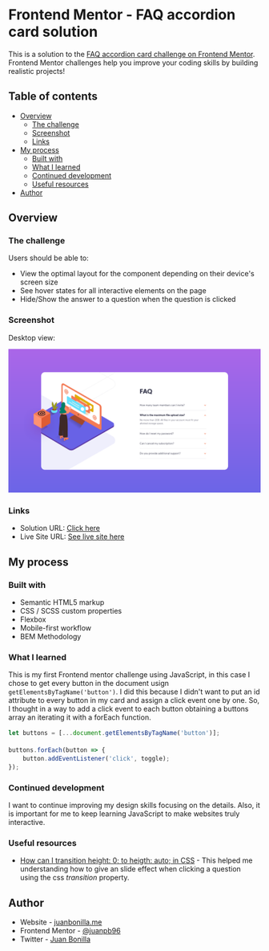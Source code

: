 # Frontend Mentor - FAQ accordion card solution

This is a solution to the [FAQ accordion card challenge on Frontend Mentor](https://www.frontendmentor.io/challenges/faq-accordion-card-XlyjD0Oam). Frontend Mentor challenges help you improve your coding skills by building realistic projects!

## Table of contents

- [Overview](#overview)
  - [The challenge](#the-challenge)
  - [Screenshot](#screenshot)
  - [Links](#links)
- [My process](#my-process)
  - [Built with](#built-with)
  - [What I learned](#what-i-learned)
  - [Continued development](#continued-development)
  - [Useful resources](#useful-resources)
- [Author](#author)

## Overview

### The challenge

Users should be able to:

- View the optimal layout for the component depending on their device's screen size
- See hover states for all interactive elements on the page
- Hide/Show the answer to a question when the question is clicked

### Screenshot

Desktop view:

![Solution preview](./design/Screenshot_Accordion-card-preview.png)

### Links

- Solution URL: [Click here](https://www.frontendmentor.io/solutions/html-5-scss-bem-and-flexbox-4yrA_iFW0)
- Live Site URL: [See live site here](https://juanbonilla.me/FEM_faq-accordion-card/)

## My process

### Built with

- Semantic HTML5 markup
- CSS / SCSS custom properties
- Flexbox
- Mobile-first workflow
- BEM Methodology

### What I learned

This is my first Frontend mentor challenge using JavaScript, in this case I chose to get every button in the document usign ```getElementsByTagName('button')```. I did this because I didn't want to put an id attribute to every button in my card and assign a click event one by one. So, I thought in a way to add a click event to each button obtaining a buttons array an iterating it with a forEach function.

```js
let buttons = [...document.getElementsByTagName('button')];

buttons.forEach(button => {
    button.addEventListener('click', toggle);
});
```

### Continued development

I want to continue improving my design skills focusing on the details. Also, it is important for me to keep learning JavaScript to make websites truly interactive.

### Useful resources

- [How can I transition height: 0; to heigth: auto; in CSS](https://stackoverflow.com/questions/3508605/how-can-i-transition-height-0-to-height-auto-using-css) - This helped me understanding how to give an slide effect when clicking a question using the css *transition* property. 

## Author

- Website - [juanbonilla.me](https://juanbonilla.me)
- Frontend Mentor - [@juanpb96](https://www.frontendmentor.io/profile/juanpb96)
- Twitter - [Juan Bonilla](https://www.linkedin.com/in/juan-pablo-bonilla-6b8730115/)
